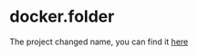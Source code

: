 # docker.folder

The project changed name, you can find it [here](https://github.com/scolcipitato/folder.view)
